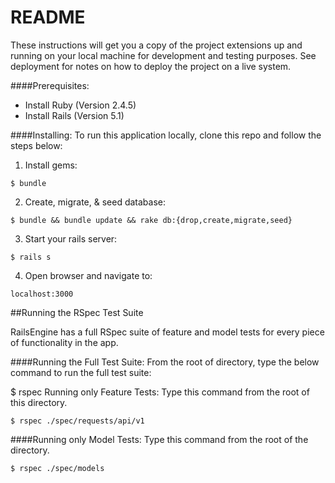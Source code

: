# README

These instructions will get you a copy of the project extensions up and running on your local machine for development and testing purposes. See deployment for notes on how to deploy the project on a live system.

####Prerequisites:
* Install Ruby (Version 2.4.5)
* Install Rails (Version 5.1)

####Installing:
To run this application locally, clone this repo and follow the steps below:

1) Install gems:
```
$ bundle
```


2) Create, migrate, & seed database:
```
$ bundle && bundle update && rake db:{drop,create,migrate,seed}
```


3) Start your rails server:
```
$ rails s
```

4) Open browser and navigate to:
```
localhost:3000
```

##Running the RSpec Test Suite

RailsEngine has a full RSpec suite of feature and model tests for every piece of functionality in the app.

####Running the Full Test Suite:
From the root of directory, type the below command to run the full test suite:

$ rspec
Running only Feature Tests:
Type this command from the root of this directory.

```
$ rspec ./spec/requests/api/v1
```

####Running only Model Tests:
Type this command from the root of the directory.

```
$ rspec ./spec/models
```
